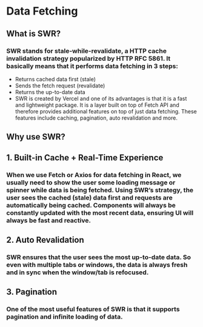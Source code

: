 # Data Fetching 
## What is SWR?
### SWR stands for stale-while-revalidate, a HTTP cache invalidation strategy popularized by HTTP RFC 5861. It basically means that it performs data fetching in 3 steps:

- Returns cached data first (stale)
- Sends the fetch request (revalidate)
- Returns the up-to-date data
- SWR is created by Vercel and one of its advantages is that it is a fast and lightweight package. It is a layer built on top of Fetch API and therefore provides additional features on top of just data fetching. These features include caching, pagination, auto revalidation and more.

## Why use SWR?
##  1. Built-in Cache + Real-Time Experience
### When we use Fetch or Axios for data fetching in React, we usually need to show the user some loading message or spinner while data is being fetched. Using SWR’s strategy, the user sees the cached (stale) data first and requests are automatically being cached. Components will always be constantly updated with the most recent data, ensuring UI will always be fast and reactive.

## 2. Auto Revalidation
### SWR ensures that the user sees the most up-to-date data. So even with multiple tabs or windows, the data is always fresh and in sync when the window/tab is refocused.

## 3. Pagination
### One of the most useful features of SWR is that it supports pagination and infinite loading of data.
